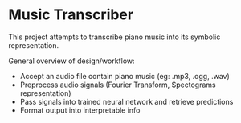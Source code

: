# Music Transcriber

This project attempts to transcribe piano music into its symbolic representation.

General overview of design/workflow:
- Accept an audio file contain piano music (eg: .mp3, .ogg, .wav)
- Preprocess audio signals (Fourier Transform, Spectograms representation)
- Pass signals into trained neural network and retrieve predictions
- Format output into interpretable info
